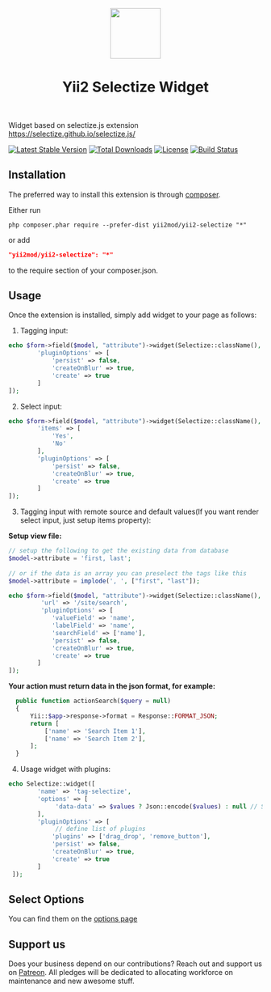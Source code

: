 <p align="center">
    <a href="https://github.com/yiisoft" target="_blank">
        <img src="https://avatars0.githubusercontent.com/u/993323" height="100px">
    </a>
    <h1 align="center">Yii2 Selectize Widget</h1>
    <br>
</p>

Widget based on selectize.js extension https://selectize.github.io/selectize.js/

[![Latest Stable Version](https://poser.pugx.org/yii2mod/yii2-selectize/v/stable)](https://packagist.org/packages/yii2mod/yii2-selectize) [![Total Downloads](https://poser.pugx.org/yii2mod/yii2-selectize/downloads)](https://packagist.org/packages/yii2mod/yii2-selectize) [![License](https://poser.pugx.org/yii2mod/yii2-selectize/license)](https://packagist.org/packages/yii2mod/yii2-selectize)
[![Build Status](https://travis-ci.org/yii2mod/yii2-selectize.svg?branch=master)](https://travis-ci.org/yii2mod/yii2-selectize)

Installation 
------------

The preferred way to install this extension is through [composer](http://getcomposer.org/download/).

Either run

```
php composer.phar require --prefer-dist yii2mod/yii2-selectize "*"
```

or add

```json
"yii2mod/yii2-selectize": "*"
```

to the require section of your composer.json.

Usage
------------
Once the extension is installed, simply add widget to your page as follows:

1) Tagging input:
```php
echo $form->field($model, "attribute")->widget(Selectize::className(), [
        'pluginOptions' => [
            'persist' => false,
            'createOnBlur' => true,
            'create' => true
        ]
]); 
```
2) Select input:
```php
echo $form->field($model, "attribute")->widget(Selectize::className(), [
        'items' => [
            'Yes',
            'No'
        ],
        'pluginOptions' => [
            'persist' => false,
            'createOnBlur' => true,
            'create' => true
        ]
]); 
```

3) Tagging input with remote source and default values(If you want render select input, just setup items property):

 **Setup view file:**
 
```php
// setup the following to get the existing data from database
$model->attribute = 'first, last';
 
// or if the data is an array you can preselect the tags like this
$model->attribute = implode(', ', ["first", "last"]);

echo $form->field($model, "attribute")->widget(Selectize::className(), [
         'url' => '/site/search',
         'pluginOptions' => [
            'valueField' => 'name',
            'labelField' => 'name',
            'searchField' => ['name'],
            'persist' => false,
            'createOnBlur' => true,
            'create' => true
        ]
]);
 ```

 **Your action must return data in the json format, for example:**

```php
  public function actionSearch($query = null)
  {
      Yii::$app->response->format = Response::FORMAT_JSON;
      return [
          ['name' => 'Search Item 1'],
          ['name' => 'Search Item 2'],
      ];
  }
```
4) Usage widget with plugins:
```php
echo Selectize::widget([
        'name' => 'tag-selectize',
        'options' => [
             'data-data' => $values ? Json::encode($values) : null // Set default values
        ],
        'pluginOptions' => [
             // define list of plugins 
            'plugins' => ['drag_drop', 'remove_button'],
            'persist' => false,
            'createOnBlur' => true,
            'create' => true
        ]
 ]);
```            
Select Options 
----------------
You can find them on the [options page](https://github.com/brianreavis/selectize.js/blob/master/docs/api.md)


## Support us

Does your business depend on our contributions? Reach out and support us on [Patreon](https://www.patreon.com/yii2mod). 
All pledges will be dedicated to allocating workforce on maintenance and new awesome stuff.
